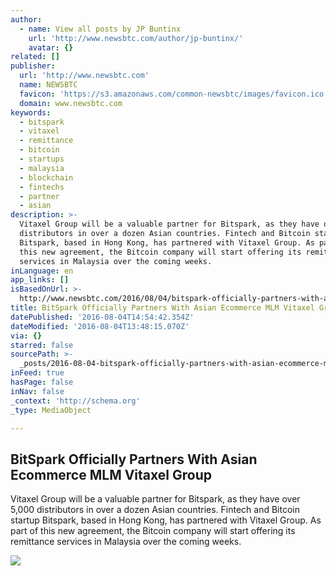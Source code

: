```yaml
---
author:
  - name: View all posts by JP Buntinx
    url: 'http://www.newsbtc.com/author/jp-buntinx/'
    avatar: {}
related: []
publisher:
  url: 'http://www.newsbtc.com'
  name: NEWSBTC
  favicon: 'https://s3.amazonaws.com/common-newsbtc/images/favicon.ico'
  domain: www.newsbtc.com
keywords:
  - bitspark
  - vitaxel
  - remittance
  - bitcoin
  - startups
  - malaysia
  - blockchain
  - fintechs
  - partner
  - asian
description: >-
  Vitaxel Group will be a valuable partner for Bitspark, as they have over 5,000
  distributors in over a dozen Asian countries. Fintech and Bitcoin startup
  Bitspark, based in Hong Kong, has partnered with Vitaxel Group. As part of
  this new agreement, the Bitcoin company will start offering its remittance
  services in Malaysia over the coming weeks.
inLanguage: en
app_links: []
isBasedOnUrl: >-
  http://www.newsbtc.com/2016/08/04/bitspark-officially-partners-with-asian-ecommerce-mlm-vitaxel-group/
title: BitSpark Officially Partners With Asian Ecommerce MLM Vitaxel Group
datePublished: '2016-08-04T14:54:42.354Z'
dateModified: '2016-08-04T13:48:15.070Z'
via: {}
starred: false
sourcePath: >-
  _posts/2016-08-04-bitspark-officially-partners-with-asian-ecommerce-mlm-vitaxe.md
inFeed: true
hasPage: false
inNav: false
_context: 'http://schema.org'
_type: MediaObject

---
```

<article style=""><h1>BitSpark Officially Partners With Asian Ecommerce MLM Vitaxel Group</h1><p>Vitaxel Group will be a valuable partner for Bitspark, as they have over 5,000 distributors in over a dozen Asian countries. Fintech and Bitcoin startup Bitspark, based in Hong Kong, has partnered with Vitaxel Group. As part of this new agreement, the Bitcoin company will start offering its remittance services in Malaysia over the coming weeks.</p><img src="http://s3.amazonaws.com/main-newsbtc-images/2016/08/04135327/shutterstock_431851387-1.jpg" /></article>
